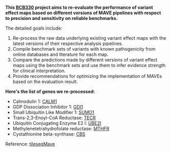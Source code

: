 [//]: # (# Tileseq-Score-Comparison)

[//]: # ()
[//]: # (![newversion]&#40;https://github.com/Bilin22/Tileseq-Score-Comparison/blob/main/SUMO1/mavevis_SUMO1/newver.png&#41;)

[//]: # (![oldversion]&#40;https://github.com/Bilin22/Tileseq-Score-Comparison/blob/main/SUMO1/mavevis_SUMO1/oldver.png&#41;)

[//]: # (> A comparison of the variant effect maps generated by the 2023 &#40;top&#41; and 2019 &#40;bottom&#41; versions of MAVE pipelines for SUMO1 gene.)


**This [BCB330](https://artsci.calendar.utoronto.ca/course/bcb330y1) project aims to re-evaluate the performance of variant effect maps based on different versions of MAVE pipelines
with respect to precision and sensitivity on reliable benchmarks.**

The detailed goals include:
1. Re-process the raw data underlying existing variant effect maps with the latest versions of their respective analysis pipelines.
2. Compile benchmark sets of variants with known pathogenicity from online databases and literature for each map.
3. Compare the predictions made by different versions of variant effect maps using the benchmark sets and use them to infer evidence strength for clinical interpretation.
4. Provide recommendations for optimizing the implementation of MAVEs based on the evaluation result.

**Here's the list of genes we re-processed:**
* Calmodulin 1: [CALM1](https://github.com/Bilin22/Tileseq-Score-Comparison/wiki/CALM1)
* GDP Dissociation Inhibitor 1: [GDI1](https://github.com/Bilin22/Tileseq-Score-Comparison/wiki/GDI1)
* Small Ubiquitin Like Modifier 1: [SUMO1](https://github.com/Bilin22/Tileseq-Score-Comparison/wiki/SUMO1)
* Trans-2,3-Enoyl-CoA Reductase: [TECR](https://github.com/Bilin22/Tileseq-Score-Comparison/wiki/TECR)
* Ubiquitin Conjugating Enzyme E2 I: [UBE2I](https://github.com/Bilin22/Tileseq-Score-Comparison/wiki/UBE2I)
* Methylenetetrahydrofolate reductase: [MTHFR](https://github.com/Bilin22/Tileseq-Score-Comparison/wiki/MTHFR)
* Cystathionine beta-synthase: [CBS](https://github.com/Bilin22/Tileseq-Score-Comparison/wiki/CBS)

Reference: [tileseqMave](https://github.com/rothlab/tileseqMave#joining-variant-counts-and-computing-marginal-frequencies)
